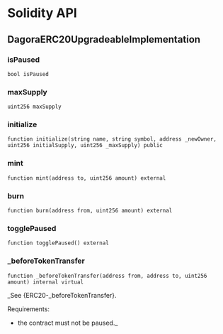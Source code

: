 # Solidity API

## DagoraERC20UpgradeableImplementation

### isPaused

```solidity
bool isPaused
```

### maxSupply

```solidity
uint256 maxSupply
```

### initialize

```solidity
function initialize(string name, string symbol, address _newOwner, uint256 initialSupply, uint256 _maxSupply) public
```

### mint

```solidity
function mint(address to, uint256 amount) external
```

### burn

```solidity
function burn(address from, uint256 amount) external
```

### togglePaused

```solidity
function togglePaused() external
```

### _beforeTokenTransfer

```solidity
function _beforeTokenTransfer(address from, address to, uint256 amount) internal virtual
```

_See {ERC20-_beforeTokenTransfer}.

Requirements:

- the contract must not be paused._

